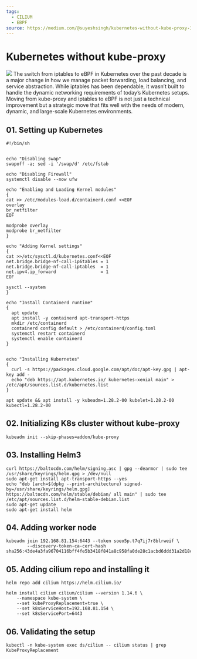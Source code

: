 ```yaml
---
tags:
  - CILIUM
  - EBPF
source: https://medium.com/@suyeshsingh/kubernetes-without-kube-proxy-39ff185ea9ab
---
```





# Kubernetes without kube-proxy

![](https://miro.medium.com/v2/resize:fit:700/1*jIw9w_4nhF0IHaLy2pXSlw.png) 
The switch from iptables to eBPF in Kubernetes over the past decade is a major change in how we manage packet forwarding, load balancing, and service abstraction. While iptables has been dependable, it wasn’t built to handle the dynamic networking requirements of today’s Kubernetes setups.
Moving from kube-proxy and iptables to eBPF is not just a technical improvement but a strategic move that fits well with the needs of modern, dynamic, and large-scale Kubernetes environments.


## 01. Setting up Kubernetes


```
#!/bin/sh


echo "Disabling swap"
swapoff -a; sed -i '/swap/d' /etc/fstab

echo "Disabling Firewall"
systemctl disable --now ufw

echo "Enabling and Loading Kernel modules"
{
cat >> /etc/modules-load.d/containerd.conf <<EOF
overlay
br_netfilter
EOF

modprobe overlay
modprobe br_netfilter
}

echo "Adding Kernel settings"
{
cat >>/etc/sysctl.d/kubernetes.conf<<EOF
net.bridge.bridge-nf-call-ip6tables = 1
net.bridge.bridge-nf-call-iptables  = 1
net.ipv4.ip_forward                 = 1
EOF

sysctl --system
}

echo "Install Containerd runtime"
{
  apt update
  apt install -y containerd apt-transport-https
  mkdir /etc/containerd
  containerd config default > /etc/containerd/config.toml
  systemctl restart containerd
  systemctl enable containerd
}


echo "Installing Kubernetes"
{
  curl -s https://packages.cloud.google.com/apt/doc/apt-key.gpg | apt-key add -
  echo "deb https://apt.kubernetes.io/ kubernetes-xenial main" > /etc/apt/sources.list.d/kubernetes.list
}

apt update && apt install -y kubeadm=1.28.2-00 kubelet=1.28.2-00 kubectl=1.28.2-00
```




## 02. Initializing K8s cluster without kube-proxy


```
kubeadm init --skip-phases=addon/kube-proxy
```




## 03. Installing Helm3


```
curl https://baltocdn.com/helm/signing.asc | gpg --dearmor | sudo tee /usr/share/keyrings/helm.gpg > /dev/null
sudo apt-get install apt-transport-https --yes
echo "deb [arch=$(dpkg --print-architecture) signed-by=/usr/share/keyrings/helm.gpg] https://baltocdn.com/helm/stable/debian/ all main" | sudo tee /etc/apt/sources.list.d/helm-stable-debian.list
sudo apt-get update
sudo apt-get install helm
```




## 04. Adding worker node


```
kubeadm join 192.168.81.154:6443 --token soeo5p.t7q7ij7r8blrweif \
        --discovery-token-ca-cert-hash sha256:43de4a3fa96704116bff4fe5b3418f841a8c958fa0de28c1acbd6ddd31a2d18c
```




## 05. Adding cilium repo and installing it


```
helm repo add cilium https://helm.cilium.io/

helm install cilium cilium/cilium --version 1.14.6 \
    --namespace kube-system \
    --set kubeProxyReplacement=true \
    --set k8sServiceHost=192.168.81.154 \
    --set k8sServicePort=6443
```




## 06. Validating the setup


```
kubectl -n kube-system exec ds/cilium -- cilium status | grep KubeProxyReplacement
```

